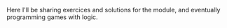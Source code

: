 Here I'll be sharing exercices and solutions for the module, and eventually programming games with logic.
